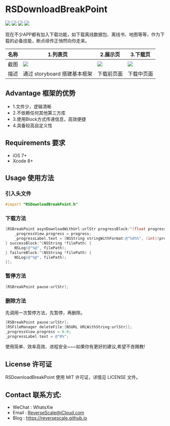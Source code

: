 # RSDownloadBreakPoint

![](https://img.shields.io/badge/platform-iOS-red.svg) ![](https://img.shields.io/badge/language-Objective--C-orange.svg) ![](https://img.shields.io/badge/download-2MB-brightgreen.svg
) ![](https://img.shields.io/badge/license-MIT%20License-brightgreen.svg) 

现在不少APP都有加入下载功能，如下载离线数据包、离线书、地图等等，作为下载的必备技能，断点续传正悄然向你走来。

| 名称 |1.列表页 |2.展示页 |3.下载页 |
| ------------- | ------------- | ------------- | ------------- |
| 截图 | ![](http://og1yl0w9z.bkt.clouddn.com/17-7-21/17839578.jpg) | ![](http://og1yl0w9z.bkt.clouddn.com/17-7-21/46738921.jpg) | ![](http://og1yl0w9z.bkt.clouddn.com/17-7-21/18693127.jpg) |
| 描述 | 通过 storyboard 搭建基本框架 | 下载前页面 | 下载中页面 |


## Advantage 框架的优势
* 1.文件少，逻辑清晰
* 2.不依赖任何其他第三方库
* 3.使用Block方式传递信息，高效便捷
* 4.具备较高自定义性

## Requirements 要求
* iOS 7+
* Xcode 8+


## Usage 使用方法
### 引入头文件
```Objective-C
#import "RSDownloadBreakPoint.h"
```
### 下载方法
```Objective-C
[RSBreakPoint asynDownloadWithUrl:urlStr progressBlock:^(float progress, long long receiveByte, long long allByte) {
    _progressView.progress = progress;
    _progressLabel.text = [NSString stringWithFormat:@"%d%%", (int)(progress*100)];
} successBlock:^(NSString *filePath) {
    NSLog(@"%@", filePath);
} failureBlock:^(NSString *filePath) {
    NSLog(@"%@", filePath);
}];
```
### 暂停方法
```Objective-C
[RSBreakPoint pause:urlStr];
```
### 删除方法
先调用一次暂停方法，先暂停，再删除。
```Objective-C
[RSBreakPoint pause:urlStr];
[RSFileManager deleteFile:[NSURL URLWithString:urlStr]];
_progressView.progress = 0.0;
_progressLabel.text = @"0%";
```

使用简单、效率高效、进程安全~~~如果你有更好的建议,希望不吝赐教!


## License 许可证
RSDownloadBreakPoint 使用 MIT 许可证，详情见 LICENSE 文件。


## Contact 联系方式:
* WeChat : WhatsXie
* Email : ReverseScale@iCloud.com
* Blog : https://reversescale.github.io
